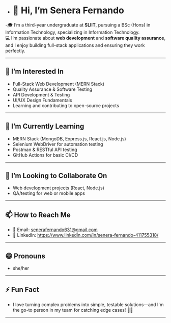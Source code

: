 - # 👋 Hi, I’m Senera Fernando

-🎓 I’m a third-year undergraduate at **SLIIT**, pursuing a BSc (Hons) in Information Technology, specializing in Information Technology.  
💻 I’m passionate about **web development** and **software quality assurance**, and I enjoy building full-stack applications and ensuring they work perfectly.

---

## 👀 I’m Interested In
- Full-Stack Web Development (MERN Stack)
- Quality Assurance & Software Testing
- API Development & Testing
- UI/UX Design Fundamentals
- Learning and contributing to open-source projects

---

## 🌱 I’m Currently Learning
- MERN Stack (MongoDB, Express.js, React.js, Node.js)
- Selenium WebDriver for automation testing
- Postman & RESTful API testing
- GitHub Actions for basic CI/CD

---

## 💞️ I’m Looking to Collaborate On
- Web development projects (React, Node.js)
- QA/testing for web or mobile apps

---

## 📫 How to Reach Me
- 📧 Email: senerafernando631@gmail.com
- 💼 LinkedIn: https://www.linkedin.com/in/senera-fernando-411755318/

---

## 😄 Pronouns
- she/her 

---

## ⚡ Fun Fact
- I love turning complex problems into simple, testable solutions—and I'm the go-to person in my team for catching edge cases! 🐛✅

---



<!---
SeneraFernando/SeneraFernando is a ✨ special ✨ repository because its `README.md` (this file) appears on your GitHub profile.
You can click the Preview link to take a look at your changes.
--->
